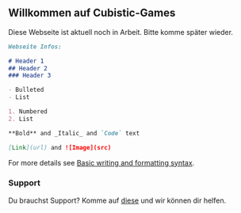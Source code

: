 ## Willkommen auf Cubistic-Games

Diese Webseite ist aktuell noch in Arbeit. Bitte komme später wieder.

```markdown
Webseite Infos:

# Header 1
## Header 2
### Header 3

- Bulleted
- List

1. Numbered
2. List

**Bold** and _Italic_ and `Code` text

[Link](url) and ![Image](src)
```

For more details see [Basic writing and formatting syntax](https://docs.github.com/en/github/writing-on-github/getting-started-with-writing-and-formatting-on-github/basic-writing-and-formatting-syntax).

### Support

Du brauchst Support? Komme auf [diese](https://www.youtube.com/watch?v=o-YBDTqX_ZU) und wir können dir helfen.
